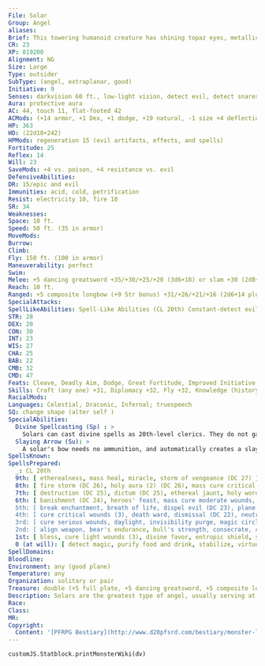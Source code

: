 ```yaml
---
File: Solar
Group: Angel
aliases: 
Brief: This towering humanoid creature has shining topaz eyes, metallic skin, and three pairs of white wings.
CR: 23
XP: 819200
Alignment: NG
Size: Large
Type: outsider
SubType: (angel, extraplanar, good)
Initiative: 9
Senses: darkvision 60 ft., low-light vision, detect evil, detect snares and pits, true seeing; Perception +33
Aura: protective aura
AC: 44, touch 11, flat-footed 42
ACMods: (+14 armor, +1 Dex, +1 dodge, +19 natural, -1 size +4 deflection vs. evil)
HP: 363
HD: (22d10+242)
HPMods: regeneration 15 (evil artifacts, effects, and spells)
Fortitude: 25
Reflex: 14
Will: 23
SaveMods: +4 vs. poison, +4 resistance vs. evil
DefensiveAbilities: 
DR: 15/epic and evil
Immunities: acid, cold, petrification
Resist: electricity 10, fire 10
SR: 34
Weaknesses: 
Space: 10 ft.
Speed: 50 ft. (35 in armor)
MoveMods: 
Burrow: 
Climb: 
Fly: 150 ft. (100 in armor)
Maneuverability: perfect
Swim: 
Melee: +5 dancing greatsword +35/+30/+25/+20 (3d6+18) or slam +30 (2d8+13)
Reach: 10 ft.
Ranged: +5 composite longbow (+9 Str bonus) +31/+26/+21/+16 (2d6+14 plus slaying arrow)
SpecialAttacks: 
SpellLikeAbilities: Spell-Like Abilities (CL 20th) Constant-detect evil, detect snares and pits, discern lies (DC 21), true seeing At Will-aid, animate objects, commune, continual flame, dimensional anchor, greater dispel magic, holy smite (DC 21), imprisonment (DC 26), invisibility (self only), lesser restoration, remove curse, remove disease, remove fear, resist energy, summon monster VII, speak with dead (DC 20), waves of fatigue 3/day-blade barrier (DC 23), earthquake (DC 25), heal, mass charm monster (DC 25), permanency, resurrection, waves of exhaustion 1/day-greater restoration, power word blind, power word kill, power word stun, prismatic spray (DC 24), wish
STR: 28
DEX: 20
CON: 30
INT: 23
WIS: 27
CHA: 25
BAB: 22
CMB: 32
CMD: 47
Feats: Cleave, Deadly Aim, Dodge, Great Fortitude, Improved Initiative, Improved Sunder, Iron Will, Lightning Reflexes, Mobility, Power Attack, Toughness
Skills: Craft (any one) +31, Diplomacy +32, Fly +32, Knowledge (history) +31, Knowledge (nature) +31, Knowledge (planes) +31, Knowledge (religion) +31, Perception +33, Sense Motive +33, Spellcraft +31, Stealth +21, Survival +31
RacialMods: 
Languages: Celestial, Draconic, Infernal; truespeech
SQ: change shape (alter self )
SpecialAbilities: 
  Divine Spellcasting (Sp) : >
    Solars can cast divine spells as 20th-level clerics. They do not gain access to domains or other cleric abilities.
  Slaying Arrow (Su): >
    A solar's bow needs no ammunition, and automatically creates a slaying arrow of the solar's choice when drawn.
SpellsKnown: 
SpellsPrepared:
  _: CL 20th
  9th: [ etherealness, mass heal, miracle, storm of vengeance (DC 27) ]
  8th: [ fire storm (DC 26), holy aura (2) (DC 26), mass cure critical wounds (2) ]
  7th: [ destruction (DC 25), dictum (DC 25), ethereal jaunt, holy word (DC 25), regenerate ]
  6th: [ banishment (DC 24), heroes' feast, mass cure moderate wounds, undeath to death (DC 24), word of recall ]
  5th: [ break enchantment, breath of life, dispel evil (DC 23), plane shift (DC 23), righteous might, symbol of sleep (DC 23) ]
  4th: [ cure critical wounds (3), death ward, dismissal (DC 22), neutralize poison (2) (DC 22) ]
  3rd: [ cure serious wounds, daylight, invisibility purge, magic circle against evil, prayer, protection from energy, wind wall ]
  2nd: [ align weapon, bear's endurance, bull's strength, consecrate, cure moderate wounds (2), eagle's splendor ]
  1st: [ bless, cure light wounds (3), divine favor, entropic shield, shield of faith ]
  0 (at will): [ detect magic, purify food and drink, stabilize, virtue ]
SpellDomains: 
Bloodline: 
Environment: any (good plane)
Temperature: any
Organization: solitary or pair
Treasure: double (+5 full plate, +5 dancing greatsword, +5 composite longbow [+9 Str bonus])
Description: Solars are the greatest type of angel, usually serving at the right hand of a deity or championing a cause that benefits an entire world or plane. A typical solar looks roughly human, though some physically resemble other humanoid races and a rare few have even more unusual forms. A solar stands about 9 feet tall and weighs about 500 pounds, with a strong, commanding voice that is impossible to ignore. Most have silvery or golden skin. Blessed with an array of magical powers and the spellcasting abilities of the most powerful clerics, solars are powerful opponents capable of single-handedly slaying mighty evils. They are the greatest trackers among the celestials, the most masterful of which are said to be able to track the days-old wake of a pit fiend flying through the Astral Plane. Some take on the mantle of monster-slayers and hunt powerful fiends and undead such as devourers, night hags, night shades, and pit fiends, even making forays into the evil planes and the Negative Energy Plane to destroy these creatures at their source before they can bring harm to mortals. A few very old solars have succeeded at this task and bear slayer-names of dread creatures that are now extinct by the solar's hand. Solars accept roles as guardians, usually of fundamental supernatural concepts, or objects or creatures of great importance. On one world, a group of solars patrols the energy conduits of the sun, alert for any attempts by evil races such as drow to snuff out the light and bring eternal darkness. On another, seven solars stand watch over seven mystical chains keeping evil gods bound within a prison demiplane. On yet another, a solar with a flaming sword stands watch over the original mortal paradise so that no creature may enter. In worlds where the gods cannot take physical form, they send solars to be their prophets and gurus (often pretending to be mortals), laying the foundation for cults that grow to become great religions. Likewise, in worlds oppressed by evil, solars are the secret priests who bring hope to the downtrodden, or in some cases allow themselves to be martyred so that their holy essence can explode outward to land and grow in the hearts of great heroes-to-be. Though they are not gods, the solars' power approaches that of demigods, and they often have an advisory role for younger or weaker deities. In some polytheistic faiths, mortals worship one or more solars as aspects or near-equal servants of the true deities-never without the deity's approval-or consider notable solars to be offspring, consorts, lovers, or spouses of true deities (which they may be, depending on the deity). Unlike other angels, most solars are created from an amalgam of good souls and raw divine energy to directly serve the gods, but an increasing number of these powerful angels have been "promoted" to their existence as solars from lesser creatures like planetars or devas. A few rare and powerful good souls ascend directly to the status of solar. The oldest solars predate mortality and are among the gods' first creations. These strange solars are paragons of their kind and have little direct interaction with mortals, focusing on the protection or destruction of abstract concepts such as gravity, dark matter, entropy, and primordial evil. Solars who spend a long time in the Material Plane, especially those in the guise of mortals, are sometimes the source of halfcelestial or aasimar bloodlines in mortal families, due either to romantic dalliances or simply the mortals' proximity to celestial energy. Actual offspring are rare, and when they occur, it is always a mortal mother that bears the child-while solars can appear as either sex, the gods have not granted them the capacity for pregnancy or motherhood. Indeed, this fundamental truth is often what drives a solar to seek out a mortal lover. Since begetting a child upon a mortal is generally frowned upon by other solars, a solar father rarely interacts directly with the fate of his lover or child, so as to avoid bringing shame upon himself or his responsibilities. Yet such solars still watch over their progeny from afar, and in times of peril, they might even be moved to intercede to aid one of their endangered children, albiet in subtle and mysterious ways. All angels respect the power and wisdom of solars, and though these mightiest of angels usually work alone, they sometimes command multiple armies led by planetars, acting as great field marshals for massive incursions against the legions of Hell or the hordes of the Abyss.
Race: 
Class: 
MR: 
Copyright:
  Content: '[PFRPG Bestiary](http://www.d20pfsrd.com/bestiary/monster-listings/outsiders/angel/solar)'
---
```

```dataviewjs
customJS.Statblock.printMonsterWiki(dv)
```
